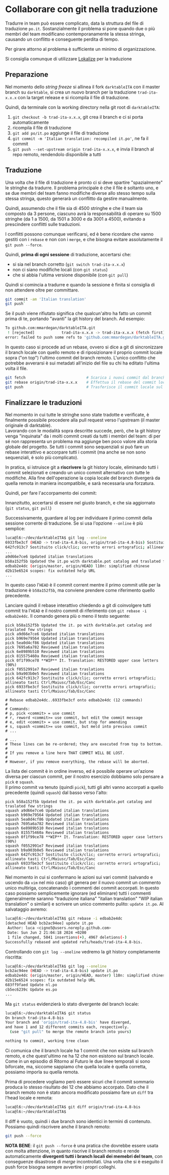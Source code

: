 # Collaborare con git nella traduzione

Tradurre in team può essere complicato, data la struttura del file di traduzione `po.it`. 
Sostanzialmente il problema si pone quando due o più membri del team modificano contemporanamente la stessa stringa, causando un conflitto e conseguente perdita di tempo.

Per girare attorno al problema è sufficiente un minimo di organizzazione.

Si consiglia comunque di utilizzare [Lokalize](https://apps.kde.org/en-gb/lokalize/) per la traduzione

## Preparazione
Nel momento dello _string freeze_ si allinea il fork `darktableITA` con il master branch su `darktable`, si crea un nuovo branch per la traduzione `trad-ita-x.x.x` con la target release e si ricompila il file di traduzione.

Quindi, da terminale con la working directory nella git root di `darktableITA`:

1. `git checkout -b trad-ita-x.x.x`, git crea il branch e ci si porta automaticamente
2. ricompila il file di traduzione
3. `git add po/it.po` aggiunge il file di traduzione
4. `git commit -m 'Italian translation: recompiled it.po'`, ne fa il commit
5. `git push --set-upstream origin trad-ita-x.x.x`, e invia il branch al repo remoto, rendendolo disponibile a tutti 

## Traduzione
Una volta che il file di traduzione è pronto ci si deve spartire "spazialmente" le stringhe da tradurre. Il problema principale è che il file è soltanto uno, e se due membri del team fanno modifiche diverse allo stesso tempo sulla stessa stringa, questo generarà un conflitto da gestire manualmente. 

Quindi, assumendo che il file sia di 4500 stringhe e che il team sia composto da 3 persone, ciascuno avrà la responsabilità di operare su 1500 stringhe (da 1 a 1500, da 1501 a 3000 e da 3001 a 4500), evitando a prescindere conflitti sulle traduzioni. 

I conflitti possono comunque verificarsi, ed è bene ricordare che vanno gestiti con i `rebase` e non con i `merge`, e che bisogna evitare assolutamente il `git push --force`.

Quindi, **prima di ogni sessione** di traduzione, accertarsi che:

- si sia nel branch corretto (`git switch trad-ita-x.x.x`)
- non ci siano modifiche locali (con `git status`)
- che si abbia l'ultima versione disponibile (con `git pull`)

Quindi si comincia a tradurre e quando la sessione è finita si consiglia di non attendere oltre per committare. 

```sh
git commit -am 'Italian translation' 
git push`
```

Se il push viene rifiutato significa che qualcun'altro ha fatto un commit prima di te, portando "avanti" la git history del branch. Ad esempio:

```sh
To github.com:mmardegan/darktableITA.git
 ! [rejected]            trad-ita-x.x.x -> trad-ita-x.x.x (fetch first)
error: failed to push some refs to 'github.com:mmardegan/darktableITA.git'
```

In questo caso si procede ad un rebase, ovvero si dice a git di sincronizzare il branch locale con quello remoto e di riposizionare il proprio commit locale sopra ("on top") l'ultimo commit del branch remoto. L'unico conflitto che potrebbe avverarsi è sui metadati all'inizio del file su chi ha editato l'ultima volta il file. 

```sh
git fetch                           # Scarica i nuovi commit dal branch remoto
git rebase origin/trad-ita-x.x.x    # Effettua il rebase del commit locale
git push                            # Trasferisce il commit locale sul branch remoto
```

## Finalizzare le traduzioni
Nel momento in cui tutte le stringhe sono state tradotte e verificate, è finalmente possibile procedere alla pull request verso l'upstream (il master originale di darktable).  
Lavorando con le modalità sopra descritte succede, però, che la git history venga "inquinata" da i molti commit creati da tutti i membri del team: di per sé non rappresenta un problema ma aggiunge ben poco valore alla storia globale del progetto. Se tutti i commit sono sequenziali si può fare un rebase interattivo e accorpare tutti i commit (ma anche se non sono sequenziali, è solo più complicato).

In pratica, si istruisce git a **riscrivere** la git history locale, eliminando tutti i commit selezionati e creando un unico commit alternativo con tutte le modifiche. Alla fine dell'operazione la copia locale del branch divergerà da quella remota in maniera incompatibile, e sarà necessaria una forzatura.

Quindi, per fare l'accorpamento dei commit:

Innanzitutto, accertarsi di essere nel giusto branch, e che sia aggiornato (`git status`, `git pull`)

Successivamente, guardare al log per individuare il primo commit della sessione corrente di traduzione. Se si usa l'opzione `--online` è più semplice:

```sh
luca@l6:~/dev/darktableITA$ git log --oneline
6933fbe3cf (HEAD -> trad-ita-4.8-bis, origin/trad-ita-4.8-bis) Sostituito click/clic; corretto errori ortografici; allineato tasti Ctrl/Maiusc/Tab/Esc/Canc
642fc913c7 Sostituito click/clic; corretto errori ortografici; allineato tasti Ctrl/Maiusc/Tab/Esc/Canc
...
a9d66e7ce6 Updated italian translations
b58a152f5b Updated the it.po with darktable.pot catalog and traslated few strings
edbab2e4dc (origin/master, origin/HEAD) l10n: simplified chinese
d2b15e6524 scopes: fix outdated help URL
...
```

In questo caso l'`HEAD` è il commit corrent mentre il primo commit utile per la traduzione è `b58a152f5b`, ma conviene prendere come riferimento quello precedente.

Lanciare quindi il rebase interattivo chiedendo a git di coinvolgere tutti commit tra l'`HEAD` e il nostro commit di riferimento con `git rebase -i edbab2e4dc`. Il comando genera più o meno il testo seguente:

```
pick b58a152f5b Updated the it. po with darktable.pot catalog and traslated few strings
pick a9d66e7ce6 Updated italian translations
pick b969e79564 Updated italian translations 
pick 5ea0d4cf86 Updated italian translations 
pick 7695a6a782 Reviewed italian traslations 
pick 6e8989b510 Reviewed italian traslations 
pick 815575460a Reviewed italian traslations
pick 0f1f99ce78 **WIP** It. Translation: RESTORED upper case letters (90%)
pick f0552991e7 Reviewed italian traslations
pick b9a903b0e5 Reviewed italian traslations
pick 642fc913c7 Sostituito click/clic; corretto errori ortografici; allineato tasti Ctrl/Maiusc/Tab/Esc/Canc 
pick 6933fbe3cf Sostituito click/clic; corretto errori ortografici; allineato tasti Ctrl/Maiusc/Tab/Esc/Canc

# Rebase edbab2e4dc..6933fbe3cf onto edbab2e4dc (12 commands)
#
# Commands:
# p, pick <commit> = use commit
# r, reword <commit>= use commit, but edit the commit message
# e, edit <commit> = use commit, but stop for amending
# s, squash <commit>= use commit, but meld into previous commit
# ...

# ...
# These lines can be re-ordered; they are executed from top to bottom.
#
# If you remove a line here THAT COMMIT WILL BE LOST.
#
# However, if you remove everything, the rebase will be aborted.
```

La lista dei commit è in ordine inverso, ed è possibile operare un'azione diversa per ciascun commit, per il nostro esercizio dobbiamo solo pensare a `pick` e `squash`.  
Il primo commit va tenuto (quindi `pick`), tutti gli altri vanno accorpati a quello precedente (quindi `squash`) dal basso verso l'alto:

```
pick b58a152f5b Updated the it. po with darktable.pot catalog and traslated few strings
squash a9d66e7ce6 Updated italian translations
squash b969e79564 Updated italian translations 
squash 5ea0d4cf86 Updated italian translations 
squash 7695a6a782 Reviewed italian traslations 
squash 6e8989b510 Reviewed italian traslations 
squash 815575460a Reviewed italian traslations
squash 0f1f99ce78 **WIP** It. Translation: RESTORED upper case letters (90%)
squash f0552991e7 Reviewed italian traslations
squash b9a903b0e5 Reviewed italian traslations
squash 642fc913c7 Sostituito click/clic; corretto errori ortografici; allineato tasti Ctrl/Maiusc/Tab/Esc/Canc 
squash 6933fbe3cf Sostituito click/clic; corretto errori ortografici; allineato tasti Ctrl/Maiusc/Tab/Esc/Canc
```

Nel momento in cui si confermano le azioni sui vari commit (salvando e uscendo da `vim` nel mio caso) git genera per il nuovo commit un commento unico multiriga, concatenando i commenti dei commit accorpati. In questo caso possiamo semplicemente ignorare (ed eliminare) tutti i commenti (generalmente saranno "traduzione italiana" "italian translation" "WIP italian translation" o similari) e scrivere un unico commento pulito: `update it.po`. 
Al salvataggio avremo:

```sh
luca@l6:~/dev/darktableITA$ git rebase -i edbab2e4dc
[detached HEAD bcb2ac94ee] update it.po
 Author: luca <cigno5@users.noreply.github.com>
 Date: Sun Jun 2 21:04:18 2024 +0200
 1 file changed, 5841 insertions(+), 4967 deletions(-)
Successfully rebased and updated refs/heads/trad-ita-4.8-bis.
```

Controllando con `git log --oneline` vedremo la git history completamente riscritta:

```sh
luca@l6:~/dev/darktableITA$ git log --oneline
bcb2ac94ee (HEAD -> trad-ita-4.8-bis) update it.po
edbab2e4dc (origin/master, origin/HEAD, master) l10n: simplified chinese
d2b15e6524 scopes: fix outdated help URL
683ff9faed Update nl.po
cb5ec6239c Update es.po
...
```

Ma `git status` evidenzierà lo stato divergente del branch locale:
```sh
luca@l6:~/dev/darktableITA$ git status 
On branch trad-ita-4.8-bis
Your branch and 'origin/trad-ita-4.8-bis' have diverged,
and have 1 and 12 different commits each, respectively.
  (use "git pull" to merge the remote branch into yours)

nothing to commit, working tree clean
```

Ci comunica che il branch locale ha 1 commit che non esiste sul branch remoto, e che quest'ultimo ne ha 12 che non esistono sul branch locale. 
Come in un episodio di Ritorno al Futuro le due linee temporali si sono biforcate, ma, siccome sappiamo che quella locale è quella corretta, possiamo imporla su quella remota.

Prima di procedere vogliamo però essere sicuri che il commit sommario produca lo stesso risultato dei 12 che abbiamo accorpato. Dato che il branch remoto non è stato ancora modificato possiamo fare un `diff` tra l'head locale e remota:

```sh
luca@l6:~/dev/darktableITA$ git diff origin/trad-ita-4.8-bis 
luca@l6:~/dev/darktableITA$
```
Il diff è vuoto, quindi i due branch sono identici in termini di contenuto. Possiamo quindi riscrivere anche il branch remoto:

```sh
git push --force
```

**NOTA BENE**: il `git push --force` è una pratica che dovrebbe essere usata con molta attenzione, in quanto riscrive il branch remoto e rende automaticamente **divergenti tutti i branch locali dei memebri del team**, con conseguenze disastrose di _merge_ incontrollati. Una volta che si è eseguito il push force bisogna sempre avvertire i propri colleghi. 

